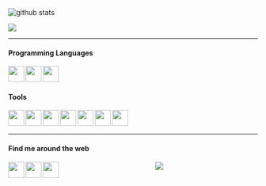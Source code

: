 <img src="https://github-readme-stats.vercel.app/api/?username=astromanish&show_icons=true" alt="github stats"/>

<a href="https://github.com/astromanish/github-readme-stats"><img align="center" src="https://github-readme-stats.vercel.app/api/top-langs/?username=astromanish&layout=compact" /></a>


<hr/>

#### Programming Languages

<img align="left" height="32" width="32" src="https://cdn.jsdelivr.net/npm/simple-icons@v3/icons/cplusplus.svg" />
<img align="left" height="32" width="32" src="https://cdn.jsdelivr.net/npm/simple-icons@v3/icons/python.svg" />
<img align="left" height="32" width="32" src="https://cdn.jsdelivr.net/npm/simple-icons@v3/icons/javascript.svg" />

<br/>
<br/>

#### Tools

<img align="left" height="32" width="32" src="https://cdn.jsdelivr.net/npm/simple-icons@v3/icons/linux.svg" />
<img align="left" height="32" width="32" src="https://cdn.jsdelivr.net/npm/simple-icons@v3/icons/visualstudiocode.svg" />
<img align="left" height="32" width="32" src="https://cdn.jsdelivr.net/npm/simple-icons@v3/icons/git.svg" />
<img align="left" height="32" width="32" src="https://cdn.jsdelivr.net/npm/simple-icons@v3/icons/react.svg" />
<img align="left" height="32" width="32" src="https://cdn.jsdelivr.net/npm/simple-icons@v3/icons/node-dot-js.svg" />
<img align="left" height="32" width="32" src="https://cdn.jsdelivr.net/npm/simple-icons@v3/icons/mongodb.svg" />
<img align="left" height="32" width="32" src="https://cdn.jsdelivr.net/npm/simple-icons@v3/icons/flutter.svg" />

<br/>
<br/>

<hr/>

#### Find me around the web

<p align="center">

<a href="https://www.linkedin.com/in/astromanish/" target="_blank"><img align="left" height="32" width="32" src="https://cdn.jsdelivr.net/npm/simple-icons@v3/icons/linkedin.svg" /></a>
<a href="https://www.instagram.com/astromanish.c/?hl=en" target="_blank"><img align="left" height="32" width="32" src="https://cdn.jsdelivr.net/npm/simple-icons@v3/icons/instagram.svg" /></a>
<a href="mailto: manish.singh.mat19@itbhu.ac.in" target="_blank"><img align="left" height="32" width="32" src="https://cdn.jsdelivr.net/npm/simple-icons@v3/icons/gmail.svg" /></a>

</p>

<p align="center">

<img src="https://visitor-badge.laobi.icu/badge?page_id=astromanish.astromanish" />

</p>
